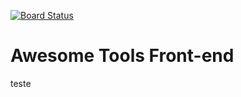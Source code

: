 [![Board Status](https://dev.azure.com/johanines/4a84b8c8-7240-4a05-bec6-fb7ca6b184a1/fc6794cc-233e-4591-ad90-259a2b44f707/_apis/work/boardbadge/bcaa525c-ee6b-4130-99bb-db0122e6c33e)](https://dev.azure.com/johanines/4a84b8c8-7240-4a05-bec6-fb7ca6b184a1/_boards/board/t/fc6794cc-233e-4591-ad90-259a2b44f707/Microsoft.RequirementCategory)
# Awesome Tools Front-end

teste
